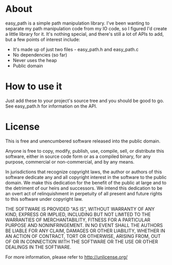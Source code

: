 # About
easy_path is a simple path manipulation library. I've been wanting to separate my path manipulation
code from my IO code, so I figured I'd create a little library for it. It's nothing special, and
there's still a lot of APIs to add, but a few points of interest include:
 - It's made up of just two files - easy_path.h and easy_path.c
 - No dependencies (so far)
 - Never uses the heap
 - Public domain

 
# How to use it
Just add these to your project's source tree and you should be good to go. See easy_path.h for
information on the API.


# License
This is free and unencumbered software released into the public domain.

Anyone is free to copy, modify, publish, use, compile, sell, or
distribute this software, either in source code form or as a compiled
binary, for any purpose, commercial or non-commercial, and by any
means.

In jurisdictions that recognize copyright laws, the author or authors
of this software dedicate any and all copyright interest in the
software to the public domain. We make this dedication for the benefit
of the public at large and to the detriment of our heirs and
successors. We intend this dedication to be an overt act of
relinquishment in perpetuity of all present and future rights to this
software under copyright law.

THE SOFTWARE IS PROVIDED "AS IS", WITHOUT WARRANTY OF ANY KIND,
EXPRESS OR IMPLIED, INCLUDING BUT NOT LIMITED TO THE WARRANTIES OF
MERCHANTABILITY, FITNESS FOR A PARTICULAR PURPOSE AND NONINFRINGEMENT.
IN NO EVENT SHALL THE AUTHORS BE LIABLE FOR ANY CLAIM, DAMAGES OR
OTHER LIABILITY, WHETHER IN AN ACTION OF CONTRACT, TORT OR OTHERWISE,
ARISING FROM, OUT OF OR IN CONNECTION WITH THE SOFTWARE OR THE USE OR
OTHER DEALINGS IN THE SOFTWARE.

For more information, please refer to <http://unlicense.org/>